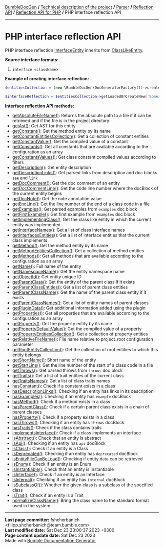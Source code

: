 <embed> <a href="/docs/README.md">BumbleDocGen</a> <b>/</b> <a href="/docs/tech/readme.md">Technical description of the project</a> <b>/</b> <a href="/docs/tech/2.parser/readme.md">Parser</a> <b>/</b> <a href="/docs/tech/2.parser/reflectionApi/readme.md">Reflection API</a> <b>/</b> <a href="/docs/tech/2.parser/reflectionApi/php/readme.md">Reflection API for PHP</a> <b>/</b> PHP interface reflection API<hr> </embed>

<embed> <h1>PHP interface reflection API</h1> </embed>

PHP interface reflection <a href="/docs/tech/2.parser/reflectionApi/php/classes/InterfaceEntity.md">InterfaceEntity</a> inherits from <a href="/docs/tech/2.parser/reflectionApi/php/classes/ClassLikeEntity_2.md">ClassLikeEntity</a>.

**Source interface formats:**

1) `interface <className>`

**Example of creating interface reflection:**

```php
$entitiesCollection = (new \BumbleDocGen\DocGeneratorFactory())->createRootEntitiesCollection($reflectionApiConfig);

$interfaceReflection = $entitiesCollection->getLoadedOrCreateNew('SomeInterfaceName'); // or get()
```

**Interface reflection API methods:**

- [getAbsoluteFileName()](/docs/tech/2.parser/reflectionApi/php/classes/InterfaceEntity.md#mgetabsolutefilename): Returns the absolute path to a file if it can be retrieved and if the file is in the project directory
- [getAst()](/docs/tech/2.parser/reflectionApi/php/classes/InterfaceEntity.md#mgetast): Get AST for this entity
- [getConstant()](/docs/tech/2.parser/reflectionApi/php/classes/InterfaceEntity.md#mgetconstant): Get the method entity by its name
- [getConstantEntitiesCollection()](/docs/tech/2.parser/reflectionApi/php/classes/InterfaceEntity.md#mgetconstantentitiescollection): Get a collection of constant entities
- [getConstantValue()](/docs/tech/2.parser/reflectionApi/php/classes/InterfaceEntity.md#mgetconstantvalue): Get the compiled value of a constant
- [getConstants()](/docs/tech/2.parser/reflectionApi/php/classes/InterfaceEntity.md#mgetconstants): Get all constants that are available according to the configuration as an array
- [getConstantsValues()](/docs/tech/2.parser/reflectionApi/php/classes/InterfaceEntity.md#mgetconstantsvalues): Get class constant compiled values according to filters
- [getDescription()](/docs/tech/2.parser/reflectionApi/php/classes/InterfaceEntity.md#mgetdescription): Get entity description
- [getDescriptionLinks()](/docs/tech/2.parser/reflectionApi/php/classes/InterfaceEntity.md#mgetdescriptionlinks): Get parsed links from description and doc blocks `see` and `link`
- [getDocComment()](/docs/tech/2.parser/reflectionApi/php/classes/InterfaceEntity.md#mgetdoccomment): Get the doc comment of an entity
- [getDocCommentLine()](/docs/tech/2.parser/reflectionApi/php/classes/InterfaceEntity.md#mgetdoccommentline): Get the code line number where the docBlock of the current entity begins
- [getDocNote()](/docs/tech/2.parser/reflectionApi/php/classes/InterfaceEntity.md#mgetdocnote): Get the note annotation value
- [getEndLine()](/docs/tech/2.parser/reflectionApi/php/classes/InterfaceEntity.md#mgetendline): Get the line number of the end of a class code in a file
- [getExamples()](/docs/tech/2.parser/reflectionApi/php/classes/InterfaceEntity.md#mgetexamples): Get parsed examples from `examples` doc block
- [getFirstExample()](/docs/tech/2.parser/reflectionApi/php/classes/InterfaceEntity.md#mgetfirstexample): Get first example from `examples` doc block
- [getImplementingClass()](/docs/tech/2.parser/reflectionApi/php/classes/InterfaceEntity.md#mgetimplementingclass): Get the class like entity in which the current entity was implemented
- [getInterfaceNames()](/docs/tech/2.parser/reflectionApi/php/classes/InterfaceEntity.md#mgetinterfacenames): Get a list of class interface names
- [getInterfacesEntities()](/docs/tech/2.parser/reflectionApi/php/classes/InterfaceEntity.md#mgetinterfacesentities): Get a list of interface entities that the current class implements
- [getMethod()](/docs/tech/2.parser/reflectionApi/php/classes/InterfaceEntity.md#mgetmethod): Get the method entity by its name
- [getMethodEntitiesCollection()](/docs/tech/2.parser/reflectionApi/php/classes/InterfaceEntity.md#mgetmethodentitiescollection): Get a collection of method entities
- [getMethods()](/docs/tech/2.parser/reflectionApi/php/classes/InterfaceEntity.md#mgetmethods): Get all methods that are available according to the configuration as an array
- [getName()](/docs/tech/2.parser/reflectionApi/php/classes/InterfaceEntity.md#mgetname): Full name of the entity
- [getNamespaceName()](/docs/tech/2.parser/reflectionApi/php/classes/InterfaceEntity.md#mgetnamespacename): Get the entity namespace name
- [getObjectId()](/docs/tech/2.parser/reflectionApi/php/classes/InterfaceEntity.md#mgetobjectid): Get entity unique ID
- [getParentClass()](/docs/tech/2.parser/reflectionApi/php/classes/InterfaceEntity.md#mgetparentclass): Get the entity of the parent class if it exists
- [getParentClassEntities()](/docs/tech/2.parser/reflectionApi/php/classes/InterfaceEntity.md#mgetparentclassentities): Get a list of parent class entities
- [getParentClassName()](/docs/tech/2.parser/reflectionApi/php/classes/InterfaceEntity.md#mgetparentclassname): Get the name of the parent class entity if it exists
- [getParentClassNames()](/docs/tech/2.parser/reflectionApi/php/classes/InterfaceEntity.md#mgetparentclassnames): Get a list of entity names of parent classes
- [getPluginData()](/docs/tech/2.parser/reflectionApi/php/classes/InterfaceEntity.md#mgetplugindata): Get additional information added using the plugin
- [getProperties()](/docs/tech/2.parser/reflectionApi/php/classes/InterfaceEntity.md#mgetproperties): Get all properties that are available according to the configuration as an array
- [getProperty()](/docs/tech/2.parser/reflectionApi/php/classes/InterfaceEntity.md#mgetproperty): Get the property entity by its name
- [getPropertyDefaultValue()](/docs/tech/2.parser/reflectionApi/php/classes/InterfaceEntity.md#mgetpropertydefaultvalue): Get the compiled value of a property
- [getPropertyEntitiesCollection()](/docs/tech/2.parser/reflectionApi/php/classes/InterfaceEntity.md#mgetpropertyentitiescollection): Get a collection of property entities
- [getRelativeFileName()](/docs/tech/2.parser/reflectionApi/php/classes/InterfaceEntity.md#mgetrelativefilename): File name relative to project_root configuration parameter
- [getRootEntityCollection()](/docs/tech/2.parser/reflectionApi/php/classes/InterfaceEntity.md#mgetrootentitycollection): Get the collection of root entities to which this entity belongs
- [getShortName()](/docs/tech/2.parser/reflectionApi/php/classes/InterfaceEntity.md#mgetshortname): Short name of the entity
- [getStartLine()](/docs/tech/2.parser/reflectionApi/php/classes/InterfaceEntity.md#mgetstartline): Get the line number of the start of a class code in a file
- [getThrows()](/docs/tech/2.parser/reflectionApi/php/classes/InterfaceEntity.md#mgetthrows): Get parsed throws from `throws` doc block
- [getTraits()](/docs/tech/2.parser/reflectionApi/php/classes/InterfaceEntity.md#mgettraits): Get a list of trait entities of the current class
- [getTraitsNames()](/docs/tech/2.parser/reflectionApi/php/classes/InterfaceEntity.md#mgettraitsnames): Get a list of class traits names
- [hasConstant()](/docs/tech/2.parser/reflectionApi/php/classes/InterfaceEntity.md#mhasconstant): Check if a constant exists in a class
- [hasDescriptionLinks()](/docs/tech/2.parser/reflectionApi/php/classes/InterfaceEntity.md#mhasdescriptionlinks): Checking if an entity has links in its description
- [hasExamples()](/docs/tech/2.parser/reflectionApi/php/classes/InterfaceEntity.md#mhasexamples): Checking if an entity has `example` docBlock
- [hasMethod()](/docs/tech/2.parser/reflectionApi/php/classes/InterfaceEntity.md#mhasmethod): Check if a method exists in a class
- [hasParentClass()](/docs/tech/2.parser/reflectionApi/php/classes/InterfaceEntity.md#mhasparentclass): Check if a certain parent class exists in a chain of parent classes
- [hasProperty()](/docs/tech/2.parser/reflectionApi/php/classes/InterfaceEntity.md#mhasproperty): Check if a property exists in a class
- [hasThrows()](/docs/tech/2.parser/reflectionApi/php/classes/InterfaceEntity.md#mhasthrows): Checking if an entity has `throws` docBlock
- [hasTraits()](/docs/tech/2.parser/reflectionApi/php/classes/InterfaceEntity.md#mhastraits): Check if the class contains traits
- [implementsInterface()](/docs/tech/2.parser/reflectionApi/php/classes/InterfaceEntity.md#mimplementsinterface): Check if a class implements an interface
- [isAbstract()](/docs/tech/2.parser/reflectionApi/php/classes/InterfaceEntity.md#misabstract): Check that an entity is abstract
- [isApi()](/docs/tech/2.parser/reflectionApi/php/classes/InterfaceEntity.md#misapi): Checking if an entity has `api` docBlock
- [isClass()](/docs/tech/2.parser/reflectionApi/php/classes/InterfaceEntity.md#misclass): Check if an entity is a Class
- [isDeprecated()](/docs/tech/2.parser/reflectionApi/php/classes/InterfaceEntity.md#misdeprecated): Checking if an entity has `deprecated` docBlock
- [isEntityFileCanBeLoad()](/docs/tech/2.parser/reflectionApi/php/classes/InterfaceEntity.md#misentityfilecanbeload): Checking if entity data can be retrieved
- [isEnum()](/docs/tech/2.parser/reflectionApi/php/classes/InterfaceEntity.md#misenum): Check if an entity is an Enum
- [isInstantiable()](/docs/tech/2.parser/reflectionApi/php/classes/InterfaceEntity.md#misinstantiable): Check that an entity is instantiable
- [isInterface()](/docs/tech/2.parser/reflectionApi/php/classes/InterfaceEntity.md#misinterface): Check if an entity is an Interface
- [isInternal()](/docs/tech/2.parser/reflectionApi/php/classes/InterfaceEntity.md#misinternal): Checking if an entity has `internal` docBlock
- [isSubclassOf()](/docs/tech/2.parser/reflectionApi/php/classes/InterfaceEntity.md#missubclassof): Whether the given class is a subclass of the specified class
- [isTrait()](/docs/tech/2.parser/reflectionApi/php/classes/InterfaceEntity.md#mistrait): Check if an entity is a Trait
- [normalizeClassName()](/docs/tech/2.parser/reflectionApi/php/classes/InterfaceEntity.md#mnormalizeclassname): Bring the class name to the standard format used in the system

<div id='page_committer_info'>
<hr>
<b>Last page committer:</b> fshcherbanich &lt;filipp.shcherbanich@team.bumble.com&gt;<br><b>Last modified date:</b>   Sat Dec 23 23:00:37 2023 +0300<br><b>Page content update date:</b> Sat Dec 23 2023<br>Made with <a href='https://github.com/bumble-tech/bumble-doc-gen/blob/master/docs/README.md'>Bumble Documentation Generator</a></div>